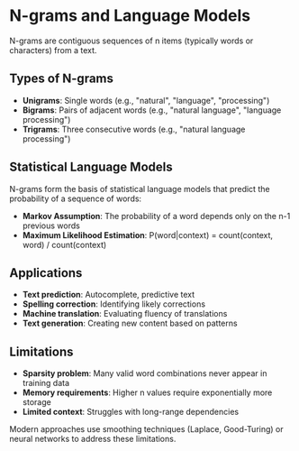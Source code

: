 # N-grams and Language Models

N-grams are contiguous sequences of n items (typically words or characters) from a text.

## Types of N-grams
- **Unigrams**: Single words (e.g., "natural", "language", "processing")
- **Bigrams**: Pairs of adjacent words (e.g., "natural language", "language processing")
- **Trigrams**: Three consecutive words (e.g., "natural language processing")

## Statistical Language Models
N-grams form the basis of statistical language models that predict the probability of a sequence of words:

- **Markov Assumption**: The probability of a word depends only on the n-1 previous words
- **Maximum Likelihood Estimation**: P(word|context) = count(context, word) / count(context)

## Applications
- **Text prediction**: Autocomplete, predictive text
- **Spelling correction**: Identifying likely corrections
- **Machine translation**: Evaluating fluency of translations
- **Text generation**: Creating new content based on patterns

## Limitations
- **Sparsity problem**: Many valid word combinations never appear in training data
- **Memory requirements**: Higher n values require exponentially more storage
- **Limited context**: Struggles with long-range dependencies

Modern approaches use smoothing techniques (Laplace, Good-Turing) or neural networks to address these limitations.
